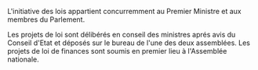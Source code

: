 L'initiative des lois appartient concurremment au Premier Ministre et aux membres du Parlement.

Les projets de loi sont délibérés en conseil des ministres aprés avis du Conseil d'Etat et déposés sur le bureau de l'une des deux assemblées. Les projets de loi de finances sont soumis en premier lieu à l'Assemblée nationale.
